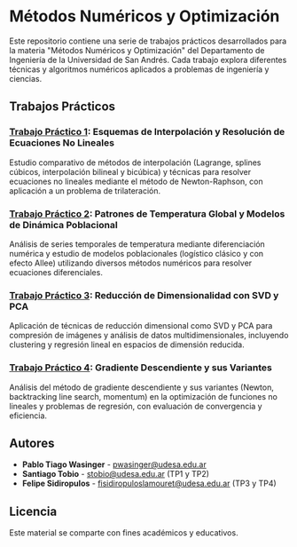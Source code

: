 # Métodos Numéricos y Optimización

Este repositorio contiene una serie de trabajos prácticos desarrollados para la materia "Métodos Numéricos y Optimización" del Departamento de Ingeniería de la Universidad de San Andrés. Cada trabajo explora diferentes técnicas y algoritmos numéricos aplicados a problemas de ingeniería y ciencias.

## Trabajos Prácticos

### [Trabajo Práctico 1](./TP1): Esquemas de Interpolación y Resolución de Ecuaciones No Lineales

Estudio comparativo de métodos de interpolación (Lagrange, splines cúbicos, interpolación bilineal y bicúbica) y técnicas para resolver ecuaciones no lineales mediante el método de Newton-Raphson, con aplicación a un problema de trilateración.

### [Trabajo Práctico 2](./TP2): Patrones de Temperatura Global y Modelos de Dinámica Poblacional

Análisis de series temporales de temperatura mediante diferenciación numérica y estudio de modelos poblacionales (logístico clásico y con efecto Allee) utilizando diversos métodos numéricos para resolver ecuaciones diferenciales.

### [Trabajo Práctico 3](./TP3): Reducción de Dimensionalidad con SVD y PCA

Aplicación de técnicas de reducción dimensional como SVD y PCA para compresión de imágenes y análisis de datos multidimensionales, incluyendo clustering y regresión lineal en espacios de dimensión reducida.

### [Trabajo Práctico 4](./TP4): Gradiente Descendiente y sus Variantes

Análisis del método de gradiente descendiente y sus variantes (Newton, backtracking line search, momentum) en la optimización de funciones no lineales y problemas de regresión, con evaluación de convergencia y eficiencia.

## Autores

- **Pablo Tiago Wasinger** - [pwasinger@udesa.edu.ar](mailto:pwasinger@udesa.edu.ar)
- **Santiago Tobio** - [stobio@udesa.edu.ar](mailto:stobio@udesa.edu.ar) (TP1 y TP2)
- **Felipe Sidiropulos** - [fisidiropuloslamouret@udesa.edu.ar](mailto:fisidiropuloslamouret@udesa.edu.ar) (TP3 y TP4)


## Licencia

Este material se comparte con fines académicos y educativos.
